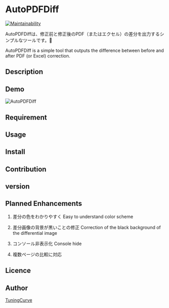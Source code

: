 AutoPDFDiff
====
[![Maintainability](https://api.codeclimate.com/v1/badges/abca14228210bc6eaf5b/maintainability)](https://codeclimate.com/github/TuningCurve/AutoPDFDiffProject/maintainability)

AutoPDFDiffは、修正前と修正後のPDF（またはエクセル）の差分を出力するシンプルなツールです。📑

AutoPDFDiff is a simple tool that outputs the difference between before and after PDF (or Excel) correction.

## Description

## Demo
![AutoPDFDiff](https://user-images.githubusercontent.com/74825094/99897393-80302c00-2cdc-11eb-8b7d-e64d90fd6bce.PNG)

## Requirement

## Usage

## Install


## Contribution

## version


## Planned Enhancements
1. 差分の色をわかりやすく
Easy to understand color scheme

2. 差分画像の背景が黒いことの修正
Correction of the black background of the differential image

3. コンソール非表示化
Console hide

4. 複数ページの比較に対応

## Licence

## Author
[TuningCurve](https://github.com/TuningCurve)
